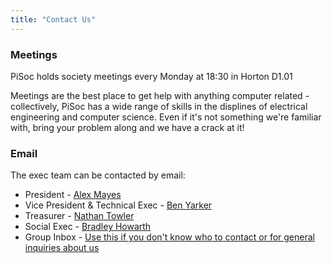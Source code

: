 ```yaml
---
title: "Contact Us"
---
```


### Meetings
PiSoc holds society meetings every Monday at 18:30 in Horton D1.01

Meetings are the best place to get help with anything computer related - collectively, PiSoc has a wide range of skills in the displines of electrical engineering and computer science. Even if it's not something we're familiar with, bring your problem along and we have a crack at it!

### Email
The exec team can be contacted by email:

- President - [Alex Mayes](mailto:a.r.v.mayes@bradford.ac.uk)
- Vice President & Technical Exec - [Ben Yarker](mailto:b.yarker1@bradford.ac.uk)
- Treasurer - [Nathan Towler](mailto:N.Towler@bradford.ac.uk)
- Social Exec - [Bradley Howarth](mailto:b.howarth2@bradford.ac.uk)
- Group Inbox - [Use this if you don't know who to contact or for general inquiries about us](mailto:pisoc@ubu.bradford.ac.uk)